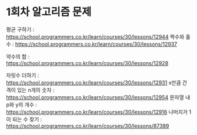 # 1회차 알고리즘 문제

  평균 구하기 : https://school.programmers.co.kr/learn/courses/30/lessons/12944
  짝수와 홀수 : https://school.programmers.co.kr/learn/courses/30/lessons/12937
  
  약수의 합 : https://school.programmers.co.kr/learn/courses/30/lessons/12928
  
  자릿수 더하기 : https://school.programmers.co.kr/learn/courses/30/lessons/12931
  x만큼 간격이 있는 n개의 숫자 : https://school.programmers.co.kr/learn/courses/30/lessons/12954
  문자열 내 p와 y의 개수 : https://school.programmers.co.kr/learn/courses/30/lessons/12916
  나머지가 1이 되는 수 찾기 : https://school.programmers.co.kr/learn/courses/30/lessons/87389
